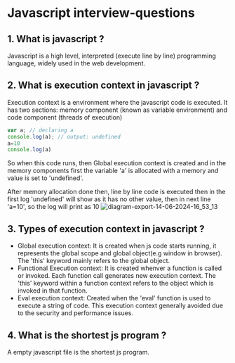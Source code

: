 # Javascript interview-questions

## 1. What is javascript ?
Javascript is a high level, interpreted (execute line by line) programming language, widely used in the web development.

## 2. What is execution context in javascript ?
Execution context is a environment where the javascript code is executed. It has two sections: memory component (known as variable environment) and code component (threads of execution)

```javascript
var a; // declaring a
console.log(a); // output: undefined
a=10
console.log(a)
```
So when this code runs, then Global execution context is created and in the memory components first the variable 'a' is allocated with a memory and value is set to 'undefined'. 

After memory allocation done then, line by line code is executed then in the first log 'undefined' will show as it has no other value, then in next line 'a=10', so the log will print as 10
![diagram-export-14-06-2024-16_53_13](https://github.com/arpan8/interview-questions/assets/41347230/a382f985-d991-46b9-9b46-e0ebc727cf16)


## 3. Types of execution context in javascript ?
 - Global execution context: It is created when js code starts running, it represents the global scope and global object(e.g window in browser). The 'this' keyword mainly refers to the global object.
 - Functional Execution context: It is created whenver a function is called or invoked. Each function call generates new execution context. The 'this' keyword within a function context refers to the object which is invoked in that function.
 - Eval execution context: Created when the 'eval' function is used to execute a string of code. This execution context generally avoided due to the security and performance issues.

 ## 4. What is the shortest js program ?
 A empty javascript file is the shortest js program.